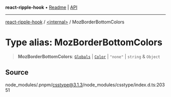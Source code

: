 **react-ripple-hook** • [Readme](../../README.md) \| [API](../../globals.md)

***

[react-ripple-hook](../../README.md) / [\<internal\>](../README.md) / MozBorderBottomColors

# Type alias: MozBorderBottomColors

> **MozBorderBottomColors**: [`Globals`](Globals.md) \| [`Color`](Color-1.md) \| `"none"` \| `string` & `Object`

## Source

node\_modules/.pnpm/csstype@3.1.3/node\_modules/csstype/index.d.ts:20351

